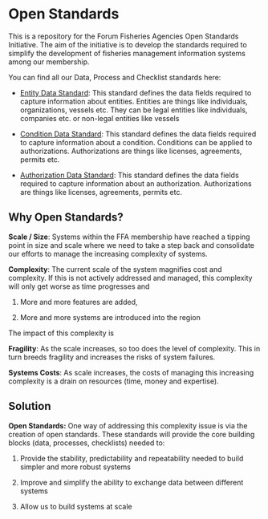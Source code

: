 Open Standards
==============

This is a repository for the Forum Fisheries Agencies Open Standards Initiative.
The aim of the initiative is to develop the standards required to simplify the
development of fisheries management information systems among our membership.

You can find all our Data, Process and Checklist standards here:

-   [Entity Data
    Standard](https://github.com/ffagithub/FFA-Regional-Standards/blob/master/Authorisation%20-%20Draft%20Standards%20-%20Data.md#entity):
    This standard defines the data fields required to capture information about
    entities. Entities are things like individuals, organizations, vessels etc.
    They can be legal entities like individuals, companies etc. or non-legal
    entities like vessels

-   [Condition Data
    Standard](https://github.com/ffagithub/FFA-Regional-Standards/blob/master/Authorisation%20-%20Draft%20Standards%20-%20Data.md#conditions):
    This standard defines the data fields required to capture information about
    a condition. Conditions can be applied to authorizations. Authorizations are
    things like licenses, agreements, permits etc.

-   [Authorization Data
    Standard](https://github.com/ffagithub/FFA-Regional-Standards/blob/master/Authorisation%20-%20Draft%20Standards%20-%20Data.md#authorisation):
    This standard defines the data fields required to capture information about
    an authorization. Authorizations are things like licenses, agreements,
    permits etc.

Why Open Standards?
-------------------

**Scale / Size**: Systems within the FFA membership have reached a tipping point
in size and scale where we need to take a step back and consolidate our efforts
to manage the increasing complexity of systems.

**Complexity**: The current scale of the system magnifies cost and complexity.
If this is not actively addressed and managed, this complexity will only get
worse as time progresses and

1.  More and more features are added,

2.  More and more systems are introduced into the region

The impact of this complexity is

**Fragility**: As the scale increases, so too does the level of complexity. This
in turn breeds fragility and increases the risks of system failures.

**Systems Costs**: As scale increases, the costs of managing this increasing
complexity is a drain on resources (time, money and expertise).

Solution
--------

**Open Standards:** One way of addressing this complexity issue is via the
creation of open standards. These standards will provide the core building
blocks (data, processes, checklists) needed to:

1.  Provide the stability, predictability and repeatability needed to build
    simpler and more robust systems

2.  Improve and simplify the ability to exchange data between different systems

3.  Allow us to build systems at scale
